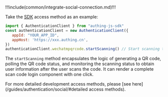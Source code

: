 <IntegrationDetailCard title="开始开发接入">

!!!include(common/integrate-social-connection.md)!!!

Take the [SDK](/reference/sdk-for-node/authentication/QrCodeAuthenticationClient.md) access method as an example:
```javascript
import { AuthenticationClient } from "authing-js-sdk"
const authenticationClient = new AuthenticationClient({
   appId: "YOUR_APP_ID",
   appHost: 'https://xxx.authing.cn',
})
authenticationClient.wechatmpqrcode.startScanning() // Start scanning to log in
```

The `startScanning` method encapsulates the logic of generating a QR code, polling the QR code status, and monitoring the scanning status to obtain user information after the user scans the code. It can render a complete scan code login component with one click.

For more detailed development access methods, please [see here](/guides/authentication/social/#detailed access methods).

</IntegrationDetailCard>
